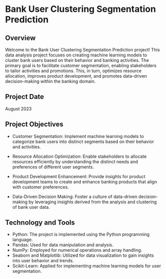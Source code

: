 # Bank User Clustering Segmentation Prediction
## Overview
Welcome to the Bank User Clustering Segmentation Prediction project! This data analysis project focuses on creating machine learning models to cluster bank users based on their behavior and banking activities. The primary goal is to facilitate customer segmentation, enabling stakeholders to tailor activities and promotions. This, in turn, optimizes resource allocation, improves product development, and promotes data-driven decision-making within the banking domain.

## Project Date
August 2023

## Project Objectives
- Customer Segmentation: Implement machine learning models to categorize bank users into distinct segments based on their behavior and activities.

- Resource Allocation Optimization: Enable stakeholders to allocate resources efficiently by understanding the distinct needs and preferences of different user segments.

- Product Development Enhancement: Provide insights for product development teams to create and enhance banking products that align with customer preferences.

- Data-Driven Decision Making: Foster a culture of data-driven decision-making by leveraging insights derived from the analysis and clustering of bank user data.

## Technology and Tools
- Python: The project is implemented using the Python programming language.
- Pandas: Used for data manipulation and analysis.
- NumPy: Employed for numerical operations and array handling.
- Seaborn and Matplotlib: Utilized for data visualization to gain insights into user behavior and trends.
- Scikit-Learn: Applied for implementing machine learning models for user segmentation.
